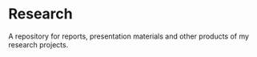 # Research
A repository for reports, presentation materials and other products of my research projects.
